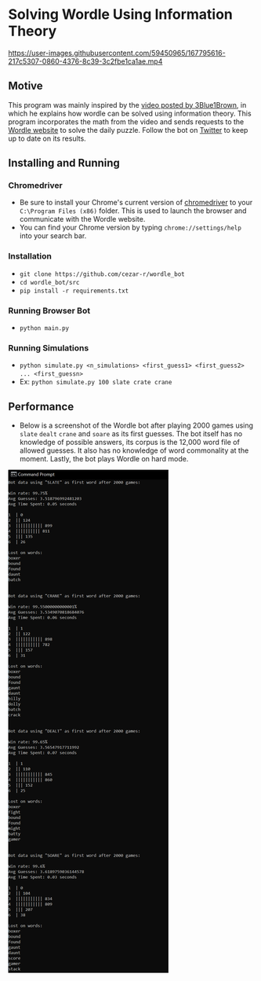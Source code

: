 # Solving Wordle Using Information Theory

https://user-images.githubusercontent.com/59450965/167795616-217c5307-0860-4376-8c39-3c2fbe1ca1ae.mp4


## Motive
This program was mainly inspired by the [video posted by 3Blue1Brown](https://www.youtube.com/watch?v=v68zYyaEmEA), in which he explains how wordle can be solved using information theory. This program incorporates the math from the video and sends requests to the [Wordle website](https://www.nytimes.com/games/wordle/index.html) to solve the daily puzzle. Follow the bot on [Twitter](https://twitter.com/WordleMachine) to keep up to date on its results.

## Installing and Running

### Chromedriver
- Be sure to install your Chrome's current version of [chromedriver](https://chromedriver.chromium.org/downloads) to your `C:\Program Files (x86)` folder. This is used to launch the browser and communicate with the Wordle website.
- You can find your Chrome version by typing `chrome://settings/help` into your search bar.

### Installation
- ```git clone https://github.com/cezar-r/wordle_bot```
- `cd wordle_bot/src`
- `pip install -r requirements.txt`

### Running Browser Bot
- `python main.py`

### Running Simulations
- `python simulate.py <n_simulations> <first_guess1> <first_guess2> ... <first_guessn>`
- Ex: `python simulate.py 100 slate crate crane`

## Performance
- Below is a screenshot of the Wordle bot after playing 2000 games using `slate` `dealt` `crane` and `soare` as its first guesses. The bot itself has no knowledge of possible answers, its corpus is the 12,000 word file of allowed guesses. It also has no knowledge of word commonality at the moment. Lastly, the bot plays Wordle on hard mode.
<img src = "https://github.com/cezar-r/wordle_bot/blob/main/src/simulation_results_2.png">
